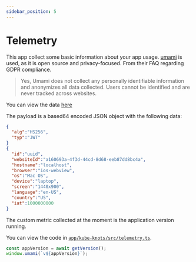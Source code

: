 ```yaml
---
sidebar_position: 5
---
```


# Telemetry

This app collect some basic information about your app usage. [umami](https://umami.is/) is used, as it is open source and privacy-focused. From their FAQ regarding GDPR compliance.

> Yes, Umami does not collect any personally identifiable information and anonymizes all data collected. Users cannot be identified and are never tracked across websites.

You can view the data [here](https://analytics.umami.is/share/GMYNZUUE64wQhw3C/kube-knots)

The payload is a based64 encoded JSON object with the following data:

```json
{
  "alg":"HS256",
  "typ":"JWT"
}
{
  "id":"uuid",
  "websiteId":"a160693a-4f3d-44cd-8d68-eeb87dd8bc4a",
  "hostname":"localhost",
  "browser":"ios-webview",
  "os":"Mac OS",
  "device":"laptop",
  "screen":"1440x900",
  "language":"en-US",
  "country":"US",
  "iat":1000000000
}
```

The custom metric collected at the moment is the application version running.

You can view the code in [`app/kube-knots/src/telemetry.ts`](https://github.com/davidhu2000/kube-knots/blob/main/app/kube-knots/src/telemetry.ts).

```ts
const appVersion = await getVersion();
window.umami(`v${appVersion}`);
```
